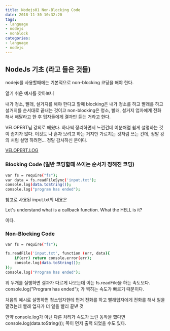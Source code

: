 ```yaml
---
title: Nodejs01 Non-Blocking Code
date: 2018-11-30 10:32:20
tags: 
- language
- nodejs
- nonblock
categories: 
- language
- nodejs
---
```


## NodeJs 기초 (라고 들은 것들)

nodejs를 사용할때에는 기본적으로 non-blocking 코딩을 해야 한다.

알기 쉬운 예시를 찾아보니

내가 청소, 빨래, 설거지를 해야 한다고 할때 blocking은 내가 청소를 하고 빨래를 하고 설거지를 순서대로 끝내는 것이고
non-blocking은 청소, 빨래, 설거지 업자에게 전화해서 해달라고 한 후 업자들에게 결과만 듣는 거라고 한다.


VELOPERT님 강의로 배웠다. 하나씩 정리하면서 느낀건데 이분처럼 쉽게 설명하는 것이 쉽지가 않다. 
이것도 나 혼자 보려고 하는 거지만 가르치는 것처럼 쓰는 건데, 정말 강의 처럼 설명 하려면...
정말 감사하신 분이다.

[VELOPERT.LOG](https://velopert.com/255)

### Blocking Code (일반 코딩할때 쓰이는 순서가 정해진 코딩)

``` bash
var fs = require("fs");
var data = fs.readFileSync('input.txt');
console.log(data.toString());
console.log("program has ended");
```

참고로 사용된 input.txt의 내용은

Let's understand what is a callback function.
What the HELL is it?

이다.

### Non-Blocking Code

```bash
var fs = require("fs");

fs.readFile('input.txt', function (err, data){
    if(err) return console.error(err);
    console.log(data.toString());
});
console.log("Program has ended");
```


위 두개를 실행하면 결과가 다르게 나오는데 이는 fs.readFile을 하는 속도보다. 
console.log("Program has ended"); 
가 찍히는 속도가 빠르기 때문이다. 

처음의 예시로 설명하면 청소업자한테 먼저 전화를 하고 빨래업자에게 전화를 해서 일을 맡겼는데 빨래 업자가 더 일을 빨리 끝낸 것

만약 console.log가 아닌 다른 처리가 속도가 느린 동작을 했다면
console.log(data.toString());
쪽이 먼저 출력 되었을 수도 있다.